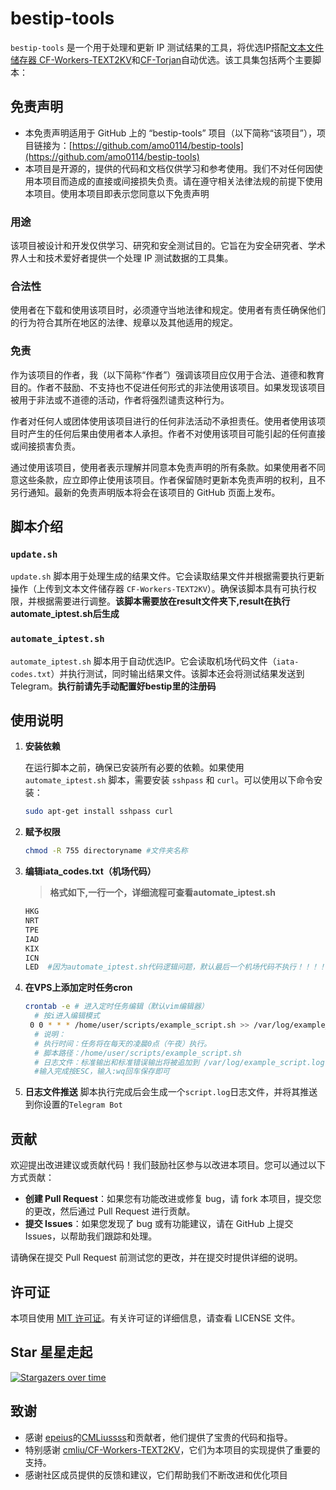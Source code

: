 # bestip-tools

`bestip-tools` 是一个用于处理和更新 IP 测试结果的工具，将优选IP搭配[文本文件储存器 CF-Workers-TEXT2KV](https://github.com/cmliu/CF-Workers-TEXT2KV)和[CF-Torjan](https://github.com/cmliu/epeius)自动优选。该工具集包括两个主要脚本：

## 免责声明

- 本免责声明适用于 GitHub 上的 “bestip-tools” 项目（以下简称“该项目”），项目链接为：[https://github.com/amo0114/bestip-tools](https://github.com/amo0114/bestip-tools)
- 本项目是开源的，提供的代码和文档仅供学习和参考使用。我们不对任何因使用本项目而造成的直接或间接损失负责。请在遵守相关法律法规的前提下使用本项目。使用本项目即表示您同意以下免责声明
### 用途
该项目被设计和开发仅供学习、研究和安全测试目的。它旨在为安全研究者、学术界人士和技术爱好者提供一个处理 IP 测试数据的工具集。

### 合法性
使用者在下载和使用该项目时，必须遵守当地法律和规定。使用者有责任确保他们的行为符合其所在地区的法律、规章以及其他适用的规定。

### 免责
作为该项目的作者，我（以下简称“作者”）强调该项目应仅用于合法、道德和教育目的。作者不鼓励、不支持也不促进任何形式的非法使用该项目。如果发现该项目被用于非法或不道德的活动，作者将强烈谴责这种行为。

作者对任何人或团体使用该项目进行的任何非法活动不承担责任。使用者使用该项目时产生的任何后果由使用者本人承担。作者不对使用该项目可能引起的任何直接或间接损害负责。

通过使用该项目，使用者表示理解并同意本免责声明的所有条款。如果使用者不同意这些条款，应立即停止使用该项目。作者保留随时更新本免责声明的权利，且不另行通知。最新的免责声明版本将会在该项目的 GitHub 页面上发布。


## 脚本介绍

### `update.sh`

`update.sh` 脚本用于处理生成的结果文件。它会读取结果文件并根据需要执行更新操作（上传到文本文件储存器 `CF-Workers-TEXT2KV`）。确保该脚本具有可执行权限，并根据需要进行调整。<b>该脚本需要放在result文件夹下,result在执行automate_iptest.sh后生成</b>

### `automate_iptest.sh`

`automate_iptest.sh` 脚本用于自动优选IP。它会读取机场代码文件（`iata-codes.txt`）并执行测试，同时输出结果文件。该脚本还会将测试结果发送到 Telegram。<b>执行前请先手动配置好bestip里的注册码</b>

## 使用说明

1. **安装依赖**

   在运行脚本之前，确保已安装所有必要的依赖。如果使用 `automate_iptest.sh` 脚本，需要安装 `sshpass` 和 `curl`。可以使用以下命令安装：

   ```bash
   sudo apt-get install sshpass curl
   ```
2. **赋予权限**
    ```bash
    chmod -R 755 directoryname #文件夹名称
    ```
3. **编辑iata_codes.txt（机场代码）**
   >**格式如下,一行一个，详细流程可查看automate_iptest.sh**
   ```bash
   HKG
   NRT
   TPE
   IAD
   KIX
   ICN
   LED  #因为automate_iptest.sh代码逻辑问题，默认最后一个机场代码不执行！！！！ 
   ```   
4. **在VPS上添加定时任务cron**
   ```bash
   crontab -e # 进入定时任务编辑（默认vim编辑器）
     # 按i进入编辑模式
    0 0 * * * /home/user/scripts/example_script.sh >> /var/log/example_script.log 2>&1
     # 说明：
     # 执行时间：任务将在每天的凌晨0点（午夜）执行。
     # 脚本路径：/home/user/scripts/example_script.sh
     # 日志文件：标准输出和标准错误输出将被追加到 /var/log/example_script.log 文件中。
     #输入完成按ESC，输入:wq回车保存即可

   ```     
5. **日志文件推送**
   脚本执行完成后会生成一个`script.log`日志文件，并将其推送到你设置的`Telegram Bot`   
    
## 贡献

欢迎提出改进建议或贡献代码！我们鼓励社区参与以改进本项目。您可以通过以下方式贡献：

- **创建 Pull Request**：如果您有功能改进或修复 bug，请 fork 本项目，提交您的更改，然后通过 Pull Request 进行贡献。
- **提交 Issues**：如果您发现了 bug 或有功能建议，请在 GitHub 上提交 Issues，以帮助我们跟踪和处理。

请确保在提交 Pull Request 前测试您的更改，并在提交时提供详细的说明。

## 许可证

本项目使用 [MIT 许可证](LICENSE)。有关许可证的详细信息，请查看 LICENSE 文件。
## Star 星星走起
[![Stargazers over time](https://starchart.cc/amo0114/bestip-tools.svg?variant=adaptive)](https://starchart.cc/amo0114/bestip-tools)

## 致谢

- 感谢 [epeius](https://github.com/cmliu/epeius)的[CMLiussss](https://github.com/cmliu)和贡献者，他们提供了宝贵的代码和指导。
- 特别感谢 [cmliu/CF-Workers-TEXT2KV](https://github.com/cmliu/CF-Workers-TEXT2KV)，它们为本项目的实现提供了重要的支持。
- 感谢社区成员提供的反馈和建议，它们帮助我们不断改进和优化项目